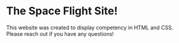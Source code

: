 <h1>The Space Flight Site!</h1>

<p>This website was created to display competency in HTML and CSS. </br> Please reach out if you have any questions!</p>
